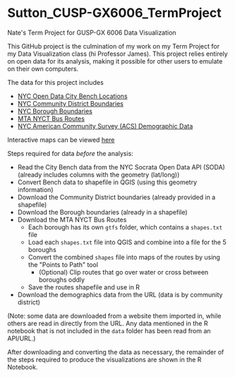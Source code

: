 # Sutton_CUSP-GX6006_TermProject
Nate's Term Project for GUSP-GX 6006 Data Visualization

This GitHub project is the culmination of my work on my Term Project for my Data Visualization class (hi Professor James). This project relies entirely on open data for its analysis, making it possible for other users to emulate on their own computers. 

The data for this project includes
* [NYC Open Data City Bench Locations](https://data.cityofnewyork.us/Transportation/City-Bench-Locations/kuxa-tauh)
* [NYC Community District Boundaries](https://www1.nyc.gov/site/planning/data-maps/open-data/districts-download-metadata.page)
* [NYC Borough Boundaries](https://data.cityofnewyork.us/City-Government/Borough-Boundaries/tqmj-j8zm)
* [MTA NYCT Bus Routes](http://web.mta.info/developers/developer-data-terms.html#data)
* [NYC American Community Survey (ACS) Demographic Data](https://www1.nyc.gov/site/planning/planning-level/nyc-population/american-community-survey.page.page)

Interactive maps can be viewed [here](http://ns4117.shinyapps.io/Sutton_CUSP-GX6006_TermProject?_ga=2.56203112.2117046887.1651371054-1215810372.1651371054)

Steps required for data *before* the analysis: 
* Read the City Bench data from the NYC Socrata Open Data API (SODA) (already includes columns with the geometry (lat/long))
* Convert Bench data to shapefile in QGIS (using this geometry information)
* Download the Community District boundaries (already provided in a shapefile)
* Download the Borough boundaries (already in a shapefile)
* Download the MTA NYCT Bus Routes
  * Each borough has its own `gtfs` folder, which contains a `shapes.txt` file
  * Load each `shapes.txt` file into QGIS and combine into a file for the 5 boroughs
  * Convert the combined `shapes` file into maps of the routes by using the "Points to Path" tool
    * (Optional) Clip routes that go over water or cross between boroughs oddly
  * Save the routes shapefile and use in R
*  Download the demographics data from the URL (data is by community district)

(Note: some data are downloaded from a website them imported in, while others are read in directly from the URL. Any data mentioned in the R notebook that is not included in the `data` folder has been read from an API/URL.)

After downloading and converting the data as necessary, the remainder of the steps required to produce the visualizations are shown in the R Notebook. 